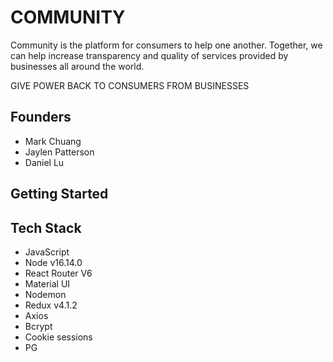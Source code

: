 # COMMUNITY

Community is the platform for consumers to help one another. Together, we can help increase transparency and quality of services provided by businesses all around the world.

GIVE POWER BACK TO CONSUMERS FROM BUSINESSES

## Founders

- Mark Chuang 
- Jaylen Patterson 
- Daniel Lu

## Getting Started

## Tech Stack

- JavaScript 
- Node v16.14.0
- React Router V6 
- Material UI 
- Nodemon
- Redux v4.1.2
- Axios
- Bcrypt
- Cookie sessions
- PG